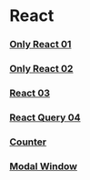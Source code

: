 ﻿# React

### [Only React 01](https://github.com/AndriiKot/React_only__01)
### [Only React 02](https://github.com/AndriiKot/React_only__02)
### [React 03](https://github.com/AndriiKot/React_03)
### [React Query 04](https://github.com/AndriiKot/React_Query__01.git)
### [Counter](https://github.com/AndriiKot/React/tree/main/Counter)
### [Modal Window](https://github.com/AndriiKot/React/tree/main/Modal_Window)

